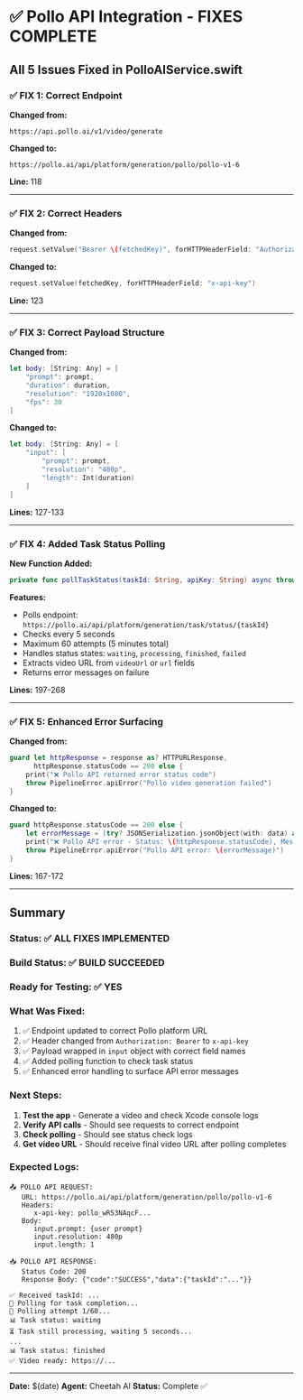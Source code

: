 # ✅ Pollo API Integration - FIXES COMPLETE

## All 5 Issues Fixed in PolloAIService.swift

### ✅ FIX 1: Correct Endpoint
**Changed from:**
```
https://api.pollo.ai/v1/video/generate
```

**Changed to:**
```
https://pollo.ai/api/platform/generation/pollo/pollo-v1-6
```

**Line:** 118

---

### ✅ FIX 2: Correct Headers
**Changed from:**
```swift
request.setValue("Bearer \(fetchedKey)", forHTTPHeaderField: "Authorization")
```

**Changed to:**
```swift
request.setValue(fetchedKey, forHTTPHeaderField: "x-api-key")
```

**Line:** 123

---

### ✅ FIX 3: Correct Payload Structure
**Changed from:**
```swift
let body: [String: Any] = [
    "prompt": prompt,
    "duration": duration,
    "resolution": "1920x1080",
    "fps": 30
]
```

**Changed to:**
```swift
let body: [String: Any] = [
    "input": [
        "prompt": prompt,
        "resolution": "480p",
        "length": Int(duration)
    ]
]
```

**Lines:** 127-133

---

### ✅ FIX 4: Added Task Status Polling
**New Function Added:**
```swift
private func pollTaskStatus(taskId: String, apiKey: String) async throws -> URL
```

**Features:**
- Polls endpoint: `https://pollo.ai/api/platform/generation/task/status/{taskId}`
- Checks every 5 seconds
- Maximum 60 attempts (5 minutes total)
- Handles status states: `waiting`, `processing`, `finished`, `failed`
- Extracts video URL from `videoUrl` or `url` fields
- Returns error messages on failure

**Lines:** 197-268

---

### ✅ FIX 5: Enhanced Error Surfacing
**Changed from:**
```swift
guard let httpResponse = response as? HTTPURLResponse,
      httpResponse.statusCode == 200 else {
    print("❌ Pollo API returned error status code")
    throw PipelineError.apiError("Pollo video generation failed")
}
```

**Changed to:**
```swift
guard httpResponse.statusCode == 200 else {
    let errorMessage = (try? JSONSerialization.jsonObject(with: data) as? [String: Any])?["message"] as? String ?? "Unknown error"
    print("❌ Pollo API error - Status: \(httpResponse.statusCode), Message: \(errorMessage)")
    throw PipelineError.apiError("Pollo API error: \(errorMessage)")
}
```

**Lines:** 167-172

---

## Summary

### Status: ✅ ALL FIXES IMPLEMENTED
### Build Status: ✅ BUILD SUCCEEDED
### Ready for Testing: ✅ YES

### What Was Fixed:
1. ✅ Endpoint updated to correct Pollo platform URL
2. ✅ Header changed from `Authorization: Bearer` to `x-api-key`
3. ✅ Payload wrapped in `input` object with correct field names
4. ✅ Added polling function to check task status
5. ✅ Enhanced error handling to surface API error messages

### Next Steps:
1. **Test the app** - Generate a video and check Xcode console logs
2. **Verify API calls** - Should see requests to correct endpoint
3. **Check polling** - Should see status check logs
4. **Get video URL** - Should receive final video URL after polling completes

### Expected Logs:
```
📤 POLLO API REQUEST:
   URL: https://pollo.ai/api/platform/generation/pollo/pollo-v1-6
   Headers:
      x-api-key: pollo_wR53NAqcF...
   Body:
      input.prompt: {user prompt}
      input.resolution: 480p
      input.length: 1

📥 POLLO API RESPONSE:
   Status Code: 200
   Response Body: {"code":"SUCCESS","data":{"taskId":"..."}}

✅ Received taskId: ...
🔄 Polling for task completion...
🔄 Polling attempt 1/60...
📊 Task status: waiting
⏳ Task still processing, waiting 5 seconds...
...
📊 Task status: finished
✅ Video ready: https://...
```

---

**Date:** $(date)
**Agent:** Cheetah AI
**Status:** Complete ✅

